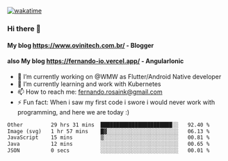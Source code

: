 [![wakatime](https://wakatime.com/badge/user/d5892087-17e6-46ab-8384-91a71a9b88d8.svg)](https://wakatime.com/@d5892087-17e6-46ab-8384-91a71a9b88d8)
### Hi there 👋

#### My blog https://www.ovinitech.com.br/ - Blogger
#### also My blog https://fernando-io.vercel.app/ - AngularIonic

- 🔭 I’m currently working on @WMW as Flutter/Android Native developer
- 🌱 I’m currently learning and work with Kubernetes
- 📫 How to reach me: fernando.rosaink@gmail.com 
- ⚡ Fun fact: When i saw my first code i swore i would never work with programming, and here we are today :)

<!--START_SECTION:waka-->

```txt
Other         29 hrs 31 mins  ███████████████████████░░   92.40 %
Image (svg)   1 hr 57 mins    █▓░░░░░░░░░░░░░░░░░░░░░░░   06.13 %
JavaScript    15 mins         ▒░░░░░░░░░░░░░░░░░░░░░░░░   00.81 %
Java          12 mins         ░░░░░░░░░░░░░░░░░░░░░░░░░   00.65 %
JSON          0 secs          ░░░░░░░░░░░░░░░░░░░░░░░░░   00.01 %
```

<!--END_SECTION:waka-->
